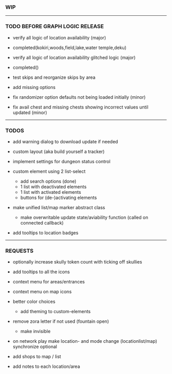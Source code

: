 ### WIP

---

### TODO BEFORE GRAPH LOGIC RELEASE

- verify all logic of location availability (major)
- completed(kokiri,woods,field,lake,water temple,deku)

- verify all logic of location availability glitched logic (major)
- completed()

- test skips and reorganize skips by area

- add missing options

- fix randomizer option defaults not being loaded initially (minor)

- fix avail chest and missing chests showing incorrect values until updated (minor)

---

### TODOS

- add warning dialog to download update if needed

- custom layout (aka build yourself a tracker)

- implement settings for dungeon status control

- custom element using 2 list-select
    - add search options (done)
    - 1 list with deactivated elements
    - 1 list with activated elements
    - buttons for (de-)activating elements

- make unified list/map marker abstract class
    - make overwritable update state/aviability function (called on connected callback)
    
- add tooltips to location badges

---

### REQUESTS

- optionally increase skully token count with ticking off skullies

- add tooltips to all the icons
- context menu for areas/entrances
- context menu on map icons

- better color choices
    - add theming to custom-elements

- remove zora letter if not used (fountain open)
    - make invisible

- on network play make location- and mode change (locationlist/map) synchronize optional

- add shops to map / list

- add notes to each location/area